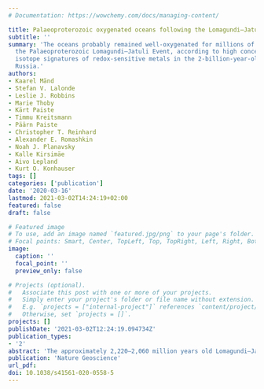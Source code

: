 ```yaml
---
# Documentation: https://wowchemy.com/docs/managing-content/

title: Palaeoproterozoic oxygenated oceans following the Lomagundi–Jatuli Event
subtitle: ''
summary: 'The oceans probably remained well-oxygenated for millions of years after
  the Palaeoproterozoic Lomagundi–Jatuli Event, according to high concentrations and
  isotope signatures of redox-sensitive metals in the 2-billion-year-old Zaonega Formation,
  Russia.'
authors:
- Kaarel Mänd
- Stefan V. Lalonde
- Leslie J. Robbins
- Marie Thoby
- Kärt Paiste
- Timmu Kreitsmann
- Päärn Paiste
- Christopher T. Reinhard
- Alexander E. Romashkin
- Noah J. Planavsky
- Kalle Kirsimäe
- Aivo Lepland
- Kurt O. Konhauser
tags: []
categories: ['publication']
date: '2020-03-16'
lastmod: 2021-03-02T14:24:19+02:00
featured: false
draft: false

# Featured image
# To use, add an image named `featured.jpg/png` to your page's folder.
# Focal points: Smart, Center, TopLeft, Top, TopRight, Left, Right, BottomLeft, Bottom, BottomRight.
image:
  caption: ''
  focal_point: ''
  preview_only: false

# Projects (optional).
#   Associate this post with one or more of your projects.
#   Simply enter your project's folder or file name without extension.
#   E.g. `projects = ["internal-project"]` references `content/project/deep-learning/index.md`.
#   Otherwise, set `projects = []`.
projects: []
publishDate: '2021-03-02T12:24:19.094734Z'
publication_types:
- '2'
abstract: 'The approximately 2,220–2,060 million years old Lomagundi–Jatuli Event was the longest positive carbon isotope excursion in Earth history and is traditionally interpreted to reflect an increased organic carbon burial and a transient rise in atmospheric O2. However, it is widely held that O2 levels collapsed for more than a billion years after this. Here we show that black shales postdating the Lomagundi–Jatuli Event from the approximately 2,000 million years old Zaonega Formation contain the highest redox-sensitive trace metal concentrations reported in sediments deposited before the Neoproterozoic (maximum concentrations of Mo = 1,009 μg g−1, U = 238 μg g−1 and Re = 516 ng g−1). This unit also contains the most positive Precambrian shale U isotope values measured to date (maximum 238U/235U ratio of 0.79‰), which provides novel evidence that there was a transition to modern-like biogeochemical cycling during the Palaeoproterozoic. Although these records do not preclude a return to anoxia during the Palaeoproterozoic, they uniquely suggest that the oceans remained well-oxygenated millions of years after the termination of the Lomagundi–Jatuli Event.'
publication: 'Nature Geoscience'
url_pdf:
doi: 10.1038/s41561-020-0558-5
---
```

